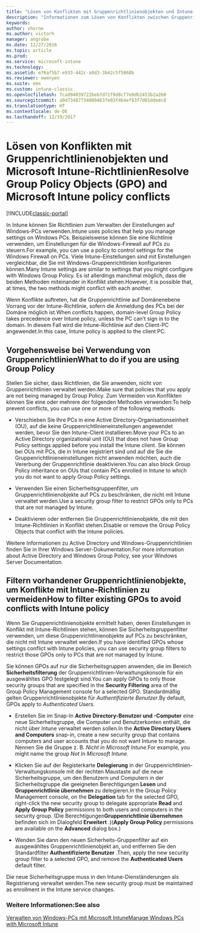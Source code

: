 ```yaml
---
title: "Lösen von Konflikten mit Gruppenrichtlinienobjekten und Intune-Richtlinien"
description: "Informationen zum Lösen von Konflikten zwischen Gruppenrichtlinie und Intune-Konfigurationsrichtlinien."
keywords: 
author: vhorne
ms.author: victorh
manager: angrobe
ms.date: 12/27/2016
ms.topic: article
ms.prod: 
ms.service: microsoft-intune
ms.technology: 
ms.assetid: e76af5b7-e933-442c-a9d3-3b42c5f5868b
ms.reviewer: owenyen
ms.suite: ems
ms.custom: intune-classic
ms.openlocfilehash: fcad94039722beb7d71f9d8cf7e0db2453b2a260
ms.sourcegitcommit: a9d734877340894637e03f4b4ef83f7d01ddedc8
ms.translationtype: HT
ms.contentlocale: de-DE
ms.lasthandoff: 12/19/2017
---
```

# <a name="resolve-group-policy-objects-gpo-and-microsoft-intune-policy-conflicts"></a><span data-ttu-id="ac57f-103">Lösen von Konflikten mit Gruppenrichtlinienobjekten und Microsoft Intune-Richtlinien</span><span class="sxs-lookup"><span data-stu-id="ac57f-103">Resolve Group Policy Objects (GPO) and Microsoft Intune policy conflicts</span></span>

[!INCLUDE[classic-portal](../includes/classic-portal.md)]

<span data-ttu-id="ac57f-104">In Intune können Sie Richtlinien zum Verwalten der Einstellungen auf Windows-PCs verwenden.</span><span class="sxs-lookup"><span data-stu-id="ac57f-104">Intune uses policies that help you manage settings on Windows PCs.</span></span> <span data-ttu-id="ac57f-105">Beispielsweise können Sie eine Richtlinie verwenden, um Einstellungen für die Windows-Firewall auf PCs zu steuern.</span><span class="sxs-lookup"><span data-stu-id="ac57f-105">For example, you can use a policy to control settings for the Windows Firewall on PCs.</span></span> <span data-ttu-id="ac57f-106">Viele Intune-Einstellungen sind mit Einstellungen vergleichbar, die Sie mit Windows-Gruppenrichtlinien konfigurieren können.</span><span class="sxs-lookup"><span data-stu-id="ac57f-106">Many Intune settings are similar to settings that you might configure with Windows Group Policy.</span></span> <span data-ttu-id="ac57f-107">Es ist allerdings manchmal möglich, dass die beiden Methoden miteinander in Konflikt stehen.</span><span class="sxs-lookup"><span data-stu-id="ac57f-107">However, it is possible that, at times, the two methods might conflict with each another.</span></span>

<span data-ttu-id="ac57f-108">Wenn Konflikte auftreten, hat die Gruppenrichtlinie auf Domänenebene Vorrang vor der Intune-Richtlinie, sofern die Anmeldung des PCs bei der Domäne möglich ist.</span><span class="sxs-lookup"><span data-stu-id="ac57f-108">When conflicts happen, domain-level Group Policy takes precedence over Intune policy, unless the PC can’t sign in to the domain.</span></span> <span data-ttu-id="ac57f-109">In diesem Fall wird die Intune-Richtlinie auf den Client-PC angewendet.</span><span class="sxs-lookup"><span data-stu-id="ac57f-109">In this case, Intune policy is applied to the client PC.</span></span>

## <a name="what-to-do-if-you-are-using-group-policy"></a><span data-ttu-id="ac57f-110">Vorgehensweise bei Verwendung von Gruppenrichtlinien</span><span class="sxs-lookup"><span data-stu-id="ac57f-110">What to do if you are using Group Policy</span></span>
<span data-ttu-id="ac57f-111">Stellen Sie sicher, dass Richtlinien, die Sie anwenden, nicht von Gruppenrichtlinien verwaltet werden.</span><span class="sxs-lookup"><span data-stu-id="ac57f-111">Make sure that policies that you apply are not being managed by Group Policy.</span></span> <span data-ttu-id="ac57f-112">Zum Vermeiden von Konflikten können Sie eine oder mehrere der folgenden Methoden verwenden:</span><span class="sxs-lookup"><span data-stu-id="ac57f-112">To help prevent conflicts, you can use one or more of the following methods:</span></span>

-   <span data-ttu-id="ac57f-113">Verschieben Sie Ihre PCs in eine Active Directory-Organisationseinheit (OU), auf die keine Gruppenrichtlinieneinstellungen angewendet werden, bevor Sie den Intune-Client installieren.</span><span class="sxs-lookup"><span data-stu-id="ac57f-113">Move your PCs to an Active Directory organizational unit (OU) that does not have Group Policy settings applied before you install the Intune client.</span></span> <span data-ttu-id="ac57f-114">Sie können bei OUs mit PCs, die in Intune registriert sind und auf die Sie die Gruppenrichtlinieneinstellungen nicht anwenden möchten, auch die Vererbung der Gruppenrichtlinie deaktivieren.</span><span class="sxs-lookup"><span data-stu-id="ac57f-114">You can also block Group Policy inheritance on OUs that contain PCs enrolled in Intune to which you do not want to apply Group Policy settings.</span></span>

-   <span data-ttu-id="ac57f-115">Verwenden Sie einen Sicherheitsgruppenfilter, um Gruppenrichtlinienobjekte auf PCs zu beschränken, die nicht mit Intune verwaltet werden.</span><span class="sxs-lookup"><span data-stu-id="ac57f-115">Use a security group filter to restrict GPOs only to PCs that are not managed by Intune.</span></span>

-   <span data-ttu-id="ac57f-116">Deaktivieren oder entfernen Sie Gruppenrichtlinienobjekte, die mit den Intune-Richtlinien in Konflikt stehen.</span><span class="sxs-lookup"><span data-stu-id="ac57f-116">Disable or remove the Group Policy Objects that conflict with the Intune policies.</span></span>

<span data-ttu-id="ac57f-117">Weitere Informationen zu Active Directory und Windows-Gruppenrichtlinien finden Sie in Ihrer Windows Server-Dokumentation.</span><span class="sxs-lookup"><span data-stu-id="ac57f-117">For more information about Active Directory and Windows Group Policy, see your Windows Server Documentation.</span></span>

## <a name="how-to-filter-existing-gpos-to-avoid-conflicts-with-intune-policy"></a><span data-ttu-id="ac57f-118">Filtern vorhandener Gruppenrichtlinienobjekte, um Konflikte mit Intune-Richtlinien zu vermeiden</span><span class="sxs-lookup"><span data-stu-id="ac57f-118">How to filter existing GPOs to avoid conflicts with Intune policy</span></span>
<span data-ttu-id="ac57f-119">Wenn Sie Gruppenrichtlinienobjekte ermittelt haben, deren Einstellungen in Konflikt mit Intune-Richtlinien stehen, können Sie Sicherheitsgruppenfilter verwenden, um diese Gruppenrichtlinienobjekte auf PCs zu beschränken, die nicht mit Intune verwaltet werden.</span><span class="sxs-lookup"><span data-stu-id="ac57f-119">If you have identified GPOs whose settings conflict with Intune policies, you can use security group filters to restrict those GPOs only to PCs that are not managed by Intune.</span></span>

<!--- ### Use WMI filters
WMI filters selectively apply GPOs to computers that satisfy the conditions of a query. To apply a WMI filter, deploy a WMI class instance to all PCs in the enterprise before you enroll any PCs in the Intune service.

#### To apply WMI filters to a GPO

1.  Create a management object file by copying and pasting the following into a text file, and then saving it to a convenient location as **WIT.mof**. The file contains the WMI class instance that you deploy to PCs that you want to enroll in the Intune service.

    ```
    //Beginning of MOF file.
    #pragma classflags("forceupdate")
    #pragma namespace ("\\\\.\\Root")
    instance of __Namespace
    {
       Name = "WindowsIntune";
    };

    #pragma namespace ("\\\\.\\Root\\WindowsIntune")
    [
       Description("This class defines Microsoft Intune common properties")
    ]
    class WindowsIntune_ManagedNode
    {
       [ read, Description("This defines whether Microsoft Intune Policy is enabled"): DisableOverride ToSubClass ]
       boolean WindowsIntunePolicyEnabled;
       [ read, key, Description("This property defines the version." "Example: 1.0"): ToSubClass ]
       string Version;
    };

    instance of WindowsIntune_ManagedNode
    {
       Version = "1.0";
       WindowsIntunePolicyEnabled = 1;
    };
    ```

2.  Use either a startup script or Group Policy to deploy the file. The following is the deployment command for the startup script. The WMI class instance must be deployed before you enroll client PCs in the Intune service.

    **C:/Windows/System32/Wbem/MOFCOMP &lt;path to MOF file&gt;\wit.mof**

3.  Run either of the following commands to create the WMI filters, depending on whether the GPO you want to filter applies to PCs that are managed by using Intune or to PCs that are not managed by using Intune.

    -   For GPOs that apply to PCs that are not managed by using Intune, use the following:

        ```
        Namespace:root\WindowsIntune
        Query:  SELECT WindowsIntunePolicyEnabled FROM WindowsIntune_ManagedNode WHERE WindowsIntunePolicyEnabled=0
        ```

    -   For GPOs that apply to PCs that are managed by Intune, use the following:

        ```
        Namespace:root\WindowsIntune
        Query:  SELECT WindowsIntunePolicyEnabled FROM WindowsIntune_ManagedNode WHERE WindowsIntunePolicyEnabled=1
        ```

4.  Edit the GPO in the Group Policy Management console to apply the WMI filter that you created in the previous step.

    -   For GPOs that should apply only to PCs that you want to manage by using Intune, apply the filter **WindowsIntunePolicyEnabled=1**.

    -   For GPOs that should apply only to PCs that you do not want to manage by using Intune, apply the filter **WindowsIntunePolicyEnabled=0**.

For more information about how to apply WMI filters in Group Policy, see the blog post [Security Filtering, WMI Filtering, and Item-level Targeting in Group Policy Preferences](http://go.microsoft.com/fwlink/?LinkId=177883). --->


<span data-ttu-id="ac57f-120">Sie können GPOs auf nur die Sicherheitsgruppen anwenden, die im Bereich **Sicherheitsfilterung** der Gruppenrichtlinien-Verwaltungskonsole für ein ausgewähltes GPO festgelegt sind.</span><span class="sxs-lookup"><span data-stu-id="ac57f-120">You can apply GPOs to only those security groups that are specified in the **Security Filtering** area of the Group Policy Management console for a selected GPO.</span></span> <span data-ttu-id="ac57f-121">Standardmäßig gelten Gruppenrichtlinienobjekte für *Authentifizierte Benutzer*.</span><span class="sxs-lookup"><span data-stu-id="ac57f-121">By default, GPOs apply to *Authenticated Users*.</span></span>

-   <span data-ttu-id="ac57f-122">Erstellen Sie im Snap-In **Active Directory-Benutzer und -Computer** eine neue Sicherheitsgruppe, die Computer und Benutzerkonten enthält, die nicht über Intune verwaltet werden sollen.</span><span class="sxs-lookup"><span data-stu-id="ac57f-122">In the **Active Directory Users and Computers** snap-in, create a new security group that contains computers and user accounts that you do not want Intune to manage.</span></span> <span data-ttu-id="ac57f-123">Nennen Sie die Gruppe z. B. *Nicht in Microsoft Intune*.</span><span class="sxs-lookup"><span data-stu-id="ac57f-123">For example, you might name the group *Not In Microsoft Intune*.</span></span>

-   <span data-ttu-id="ac57f-124">Klicken Sie auf der Registerkarte **Delegierung** in der Gruppenrichtlinien-Verwaltungskonsole mit der rechten Maustaste auf die neue Sicherheitsgruppe, um den Benutzern und Computern in der Sicherheitsgruppe die geeigneten Berechtigungen **Lesen** und **Gruppenrichtlinie übernehmen** zu delegieren.</span><span class="sxs-lookup"><span data-stu-id="ac57f-124">In the Group Policy Management console, on the **Delegation** tab for the selected GPO, right-click the new security group to delegate appropriate **Read** and **Apply Group Policy** permissions to both users and computers in the security group.</span></span> <span data-ttu-id="ac57f-125">(Die Berechtigungen**Gruppenrichtlinie übernehmen** befinden sich im Dialogfeld **Erweitert** .)</span><span class="sxs-lookup"><span data-stu-id="ac57f-125">(**Apply Group Policy** permissions are available on the **Advanced** dialog box.)</span></span>

-   <span data-ttu-id="ac57f-126">Wenden Sie dann den neuen Sicherheits-Gruppenfilter auf ein ausgewähltes Gruppenrichtlinienobjekt an, und entfernen Sie den Standardfilter **Authentifizierte Benutzer** .</span><span class="sxs-lookup"><span data-stu-id="ac57f-126">Then, apply the new security group filter to a selected GPO, and remove the **Authenticated Users** default filter.</span></span>

<span data-ttu-id="ac57f-127">Die neue Sicherheitsgruppe muss in den Intune-Dienständerungen als Registrierung verwaltet werden.</span><span class="sxs-lookup"><span data-stu-id="ac57f-127">The new security group must be maintained as enrollment in the Intune service changes.</span></span>

### <a name="see-also"></a><span data-ttu-id="ac57f-128">Weitere Informationen:</span><span class="sxs-lookup"><span data-stu-id="ac57f-128">See also</span></span>
[<span data-ttu-id="ac57f-129">Verwalten von Windows-PCs mit Microsoft Intune</span><span class="sxs-lookup"><span data-stu-id="ac57f-129">Manage Windows PCs with Microsoft Intune</span></span>](manage-windows-pcs-with-microsoft-intune.md)
